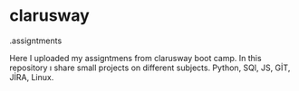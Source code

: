 # clarusway
.assigntments


Here I uploaded my assigntmens from clarusway boot camp. In this repository ı share small projects on different subjects. 
Python, SQl, JS, GİT, JİRA, Linux.

